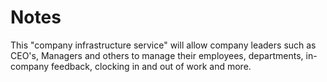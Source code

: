 # Notes

This "company infrastructure service" will allow company leaders such as CEO's, Managers and others to manage their employees, departments, in-company feedback, clocking in and out of work and more.
